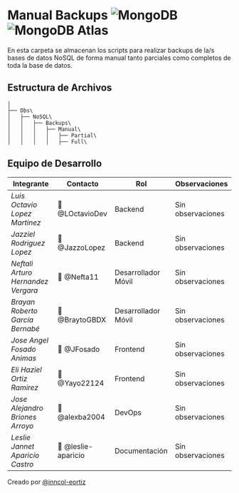 # Manual Backups ![MongoDB](https://img.shields.io/badge/MongoDB-4EA94B?style=for-the-badge&logo=mongodb&logoColor=white) ![MongoDB Atlas](https://img.shields.io/badge/MongoDB%20Atlas-4EA94B?style=for-the-badge&logo=mongodb&logoColor=white)

En esta carpeta se almacenan los scripts para realizar backups de la/s bases de datos NoSQL de forma manual tanto parciales como completos de toda la base de datos.

## Estructura de Archivos

    │
    ├── Dbs\
    │   ├── NoSQL\
    │   │   ├── Backups\
    │   │   │   ├── Manual\
    │   │   │   │   ├── Partial\
    │   │   │   │   ├── Full\


## Equipo de Desarrollo

| Integrante                         | Contacto            | Rol                 | Observaciones     |
| ---------------------------------- | ------------------- | ------------------- | ----------------- |
| _Luis Octavio Lopez Martinez_      | 📧 @LOctavioDev     | Backend             | Sin observaciones |
| _Jazziel Rodriguez Lopez_          | 📧 @JazzoLopez      | Backend             | Sin observaciones |
| _Neftali Arturo Hernandez Vergara_ | 📧 @Nefta11         | Desarrollador Móvil | Sin observaciones |
| _Brayan Roberto García Bernabé_    | 📧 @BraytoGBDX      | Desarrollador Móvil | Sin observaciones |
| _Jose Angel Fosado Animas_         | 📧 @JFosado         | Frontend            | Sin observaciones |
| _Eli Haziel Ortiz Ramirez_         | 📧 @Yayo22124       | Frontend            | Sin observaciones |
| _Jose Alejandro Briones Arroyo_    | 📧 @alexba2004      | DevOps              | Sin observaciones |
| _Leslie Jannet Aparicio Castro_    | 📧 @leslie-aparicio | Documentación       | Sin observaciones |

Creado por [@inncol-eortiz](https://github.com/inncol-eortiz)
